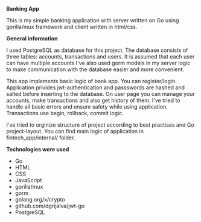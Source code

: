 **Banking App**

This is my simple banking application with server written on Go using gorilla/mux framework and client written in html/css.


**General information**

I used PostgreSQL as database for this project.
The database consists of three tables: accounts, transactions and users. It is assumed that each user can have multiple accounts
I've also used gorm models in my server logic to make communication with the database easier and more convenient.

This app implements basic logic of bank app. You can register/login. Application privides jwt-authentication and passswords are hashed and salted before inserting to the database.
On user page you can manage your accounts, make transactions and also get history of them.
I've tried to handle all basic errors and ensure safety while using application. Transactions use begin, rollback, commit logic.


I've tried to orginize structure of project according to best practises and Go project-layout.
You can find main logic of application in fintech_app/internal/ folder.

**Technologies were used**

* Go
* HTML
* CSS
* JavaScript
* gorilla/mux
* gorm
* golang.org/x/crypto
* github.com/dgrijalva/jwt-go
* PostgreSQL
